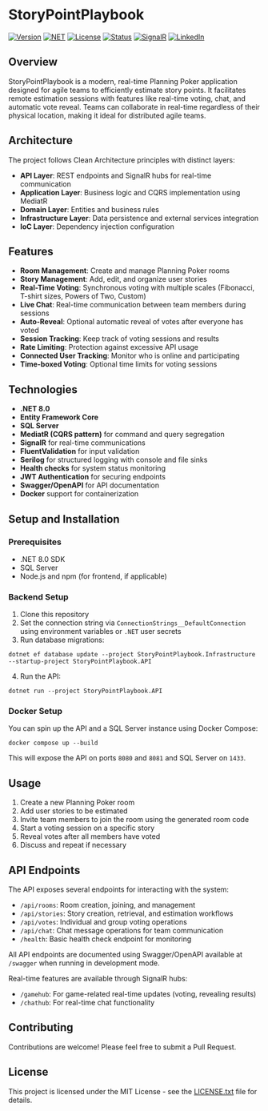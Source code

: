 # StoryPointPlaybook

[![Version](https://img.shields.io/badge/version-1.0.0-blue.svg?style=for-the-badge)]()
[![NET](https://img.shields.io/badge/.NET-8.0-512BD4?style=for-the-badge&logo=dotnet)]()
[![License](https://img.shields.io/badge/license-MIT-brightgreen.svg?style=for-the-badge)](LICENSE.txt)
[![Status](https://img.shields.io/badge/status-active-success.svg?style=for-the-badge)]()
[![SignalR](https://img.shields.io/badge/SignalR-Real--time-orange?style=for-the-badge)]()
[![LinkedIn](https://img.shields.io/badge/LinkedIn-Pedro%20Lustosa-0077B5?style=for-the-badge&logo=linkedin)](https://www.linkedin.com/in/pedrolustosadev/)


## Overview
StoryPointPlaybook is a modern, real-time Planning Poker application designed for agile teams to efficiently estimate story points. It facilitates remote estimation sessions with features like real-time voting, chat, and automatic vote reveal. Teams can collaborate in real-time regardless of their physical location, making it ideal for distributed agile teams.

## Architecture
The project follows Clean Architecture principles with distinct layers:
- **API Layer**: REST endpoints and SignalR hubs for real-time communication
- **Application Layer**: Business logic and CQRS implementation using MediatR
- **Domain Layer**: Entities and business rules
- **Infrastructure Layer**: Data persistence and external services integration
- **IoC Layer**: Dependency injection configuration

## Features
- **Room Management**: Create and manage Planning Poker rooms
- **Story Management**: Add, edit, and organize user stories
- **Real-Time Voting**: Synchronous voting with multiple scales (Fibonacci, T-shirt sizes, Powers of Two, Custom)
- **Live Chat**: Real-time communication between team members during sessions
- **Auto-Reveal**: Optional automatic reveal of votes after everyone has voted
- **Session Tracking**: Keep track of voting sessions and results
- **Rate Limiting**: Protection against excessive API usage
- **Connected User Tracking**: Monitor who is online and participating
- **Time-boxed Voting**: Optional time limits for voting sessions

## Technologies
- **.NET 8.0**
- **Entity Framework Core**
- **SQL Server**
- **MediatR (CQRS pattern)** for command and query segregation
- **SignalR** for real-time communications
- **FluentValidation** for input validation
- **Serilog** for structured logging with console and file sinks
- **Health checks** for system status monitoring
- **JWT Authentication** for securing endpoints
- **Swagger/OpenAPI** for API documentation
- **Docker** support for containerization

## Setup and Installation

### Prerequisites
- .NET 8.0 SDK
- SQL Server
- Node.js and npm (for frontend, if applicable)

### Backend Setup
1. Clone this repository
2. Set the connection string via `ConnectionStrings__DefaultConnection` using environment variables or `.NET` user secrets
3. Run database migrations:
```
dotnet ef database update --project StoryPointPlaybook.Infrastructure --startup-project StoryPointPlaybook.API
```
4. Run the API:
```
dotnet run --project StoryPointPlaybook.API
```

### Docker Setup
You can spin up the API and a SQL Server instance using Docker Compose:
```
docker compose up --build
```
This will expose the API on ports `8080` and `8081` and SQL Server on `1433`.

## Usage
1. Create a new Planning Poker room
2. Add user stories to be estimated
3. Invite team members to join the room using the generated room code
4. Start a voting session on a specific story
5. Reveal votes after all members have voted
6. Discuss and repeat if necessary

## API Endpoints
The API exposes several endpoints for interacting with the system:
- `/api/rooms`: Room creation, joining, and management
- `/api/stories`: Story creation, retrieval, and estimation workflows
- `/api/votes`: Individual and group voting operations
- `/api/chat`: Chat message operations for team communication
- `/health`: Basic health check endpoint for monitoring

All API endpoints are documented using Swagger/OpenAPI available at `/swagger` when running in development mode.

Real-time features are available through SignalR hubs:
- `/gamehub`: For game-related real-time updates (voting, revealing results)
- `/chathub`: For real-time chat functionality

## Contributing
Contributions are welcome! Please feel free to submit a Pull Request.

## License
This project is licensed under the MIT License - see the [LICENSE.txt](LICENSE.txt) file for details.